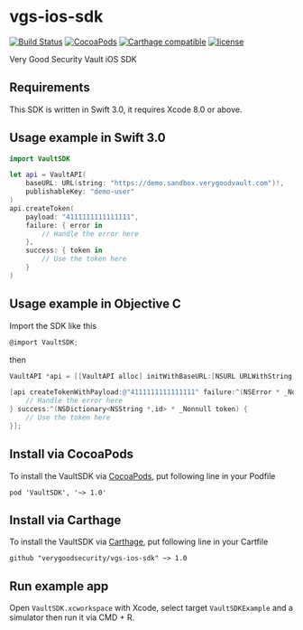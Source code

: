 # vgs-ios-sdk
[![Build Status](https://travis-ci.org/verygoodsecurity/vgs-ios-sdk.svg?branch=rewrite)](https://travis-ci.org/verygoodsecurity/vgs-ios-sdk)
[![CocoaPods](https://img.shields.io/cocoapods/v/VaultSDK.svg)]()
[![Carthage compatible](https://img.shields.io/badge/Carthage-compatible-4BC51D.svg?style=flat)](https://github.com/verygoodsecurity/vgs-ios-sdk)
[![license](https://img.shields.io/github/license/verygoodsecurity/vgs-ios-sdk.svg)]()

Very Good Security Vault iOS SDK

## Requirements

This SDK is written in Swift 3.0, it requires Xcode 8.0 or above.

## Usage example in Swift 3.0

```Swift
import VaultSDK

let api = VaultAPI(
    baseURL: URL(string: "https://demo.sandbox.verygoodvault.com")!,
    publishableKey: "demo-user"
)
api.createToken(
    payload: "4111111111111111",
    failure: { error in
        // Handle the error here
    },
    success: { token in
        // Use the token here
    }
)
 ```

## Usage example in Objective C

Import the SDK like this

```ObjectiveC
@import VaultSDK;
```

then

```ObjectiveC
VaultAPI *api = [[VaultAPI alloc] initWithBaseURL:[NSURL URLWithString:@"https://demo.sandbox.verygoodvault.com"] publishableKey:@"demo-user" urlSession:[NSURLSession sharedSession]];

[api createTokenWithPayload:@"4111111111111111" failure:^(NSError * _Nonnull error) {
    // Handle the error here
} success:^(NSDictionary<NSString *,id> * _Nonnull token) {
    // Use the token here
}];
```

## Install via CocoaPods

To install the VaultSDK via [CocoaPods](https://cocoapods.org), put following line in your Podfile

```
pod 'VaultSDK', '~> 1.0'
```

## Install via Carthage

To install the VaultSDK via [Carthage](https://github.com/Carthage/Carthage), put following line in your Cartfile

```
github "verygoodsecurity/vgs-ios-sdk" ~> 1.0
```

## Run example app

Open `VaultSDK.xcworkspace` with Xcode, select target `VaultSDKExample` and a simulator then run it via CMD + R.
